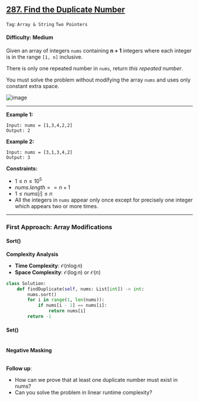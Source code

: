 ## [287. Find the Duplicate Number](https://leetcode.com/problems/find-the-duplicate-number)

```Tag```: ```Array & String``` ```Two Pointers```

#### Difficulty: Medium

Given an array of integers ```nums``` containing __n + 1__ integers where each integer is in the range ```[1, n]``` inclusive.

There is only one repeated number in ```nums```, return _this repeated number_.

You must solve the problem without modifying the array ```nums``` and uses only constant extra space.

![image](https://github.com/quananhle/Python/assets/35042430/485ee903-e230-41a4-8e8a-7929eca64bf1)

---

__Example 1:__
```
Input: nums = [1,3,4,2,2]
Output: 2
```

__Example 2:__
```
Input: nums = [3,1,3,4,2]
Output: 3
```

__Constraints:__

- $1 \le n \le 10^{5}$
- $nums.length == n + 1$
- $1 \le nums[i] \le n$
- All the integers in ```nums``` appear only once except for precisely one integer which appears two or more times.

---

### First Approach: Array Modifications

#### Sort()

__Complexity Analysis__

- __Time Complexity__: $\mathcal{O}(n \log n)$
- __Space Complexity__: $\mathcal{O}(\log n)$ or $\mathcal{O}(n)$

```Python
class Solution:
    def findDuplicate(self, nums: List[int]) -> int:
        nums.sort()
        for i in range(1, len(nums)):
            if nums[i - 1] == nums[i]:
                return nums[i]
        return -1
```

#### Set()

```Python

```

#### Negative Masking

```Python

```

__Follow up__:

- How can we prove that at least one duplicate number must exist in nums?
- Can you solve the problem in linear runtime complexity?
